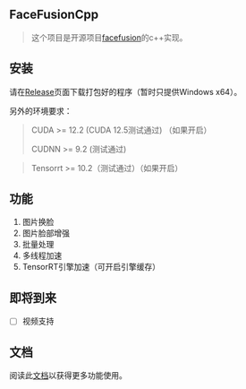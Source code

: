 ## FaceFusionCpp

>   这个项目是开源项目[facefusion](https://github.com/facefusion/facefusion)的c++实现。

## 安装

请在[Release]()页面下载打包好的程序（暂时只提供Windows x64）。

另外的环境要求：

>   CUDA >= 12.2 (CUDA 12.5测试通过) （如果开启）
>
>   CUDNN >= 9.2 (测试通过)

>   Tensorrt >= 10.2（测试通过）（如果开启）

## 功能

1.  图片换脸
2.  图片脸部增强
3.  批量处理
4.  多线程加速
5.  TensorRT引擎加速（可开启引擎缓存）

## 即将到来

-   [ ] 视频支持

## 文档

阅读此[文档](https://github.com/CodingRookie98/faceFusionCpp/blob/master/DOCUMENT.md)以获得更多功能使用。